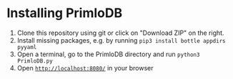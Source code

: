 # Installing PrimloDB

1. Clone this repository using git or click on "Download ZIP" on the right.
2. Install missing packages, e.g. by running `pip3 install bottle appdirs pyyaml`
3. Open a terminal, go to the PrimloDB directory and run `python3 PrimloDB.py`
4. Open [`http://localhost:8080/`](http://localhost:8080/) in your browser
